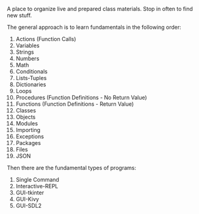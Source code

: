 A place to organize live and prepared class materials. Stop in often to
find new stuff.

The general approach is to learn fundamentals in the following order:

1. Actions (Function Calls)
1. Variables 
1. Strings
1. Numbers
1. Math
1. Conditionals
1. Lists-Tuples
1. Dictionaries
1. Loops
1. Procedures (Function Definitions - No Return Value)
1. Functions (Function Definitions - Return Value)
1. Classes
1. Objects
1. Modules
1. Importing
1. Exceptions
1. Packages
1. Files
1. JSON

Then there are the fundamental types of programs:

1. Single Command
1. Interactive-REPL
1. GUI-tkinter
1. GUI-Kivy
1. GUI-SDL2
